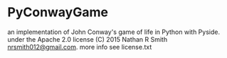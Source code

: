 # PyConwayGame
an implementation of John Conway's game of life in Python with Pyside. under the Apache 2.0 license (C) 2015 Nathan R Smith nrsmith012@gmail.com. more info see license.txt 
